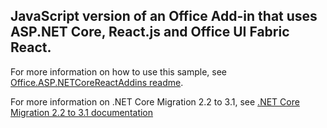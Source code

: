 ## JavaScript version of an Office Add-in that uses ASP.NET Core, React.js and Office UI Fabric React.

For more information on how to use this sample, see [Office.ASP.NETCoreReactAddins readme](../readme.md).

For more information on .NET Core Migration 2.2 to 3.1, see
[.NET Core Migration 2.2 to 3.1 documentation](https://learn.microsoft.com/aspnet/core/migration/22-to-30?view=aspnetcore-3.1&tabs=visual-studio)
